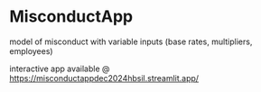 # MisconductApp
model of misconduct with variable inputs (base rates, multipliers, employees)

interactive app available @      https://misconductappdec2024hbsil.streamlit.app/
